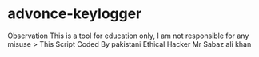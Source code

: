 # advonce-keylogger
Observation This is a tool for education only, I am not responsible for any misuse > This Script Coded By pakistani Ethical Hacker Mr Sabaz ali khan
